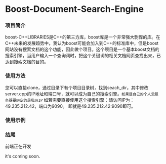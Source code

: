 # Boost-Document-Search-Engine
### 项目简介
boost-C++LIBRARIES是C++的第三方库，boost库是一个非常强大剽悍的库。在C++未来的发展趋势中，我认为boost可能会加入到C++的标准库中，但是boost网站没有搜索文档的这个功能，因此做个项目。这个项目是一个基本boost文档的搜索引擎，当用户输入一个查询词时，把这个关键词的相关文档网页查找出来，已达到搜索文档的目的。

### 使用方法
您可以直接clone，通过目录下有个项目目录树，找到seach_dir，其中修改server.cpp的IP地址和端口号，就可以成为自己的搜索引擎。`如果是自己的个人云服务器要绑定的是私网IP`
如若需要直接使用这个搜索引擎：请访问IP为：49.235.212.42，端口为9090。
即就是49.235.212.42:9090即可。

### 使用示例


### 结尾
前端正在开发

it's coming soon.
